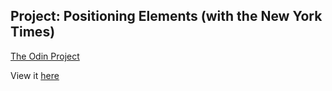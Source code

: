 ## Project: Positioning Elements (with the New York Times)
[The Odin Project](http://www.theodinproject.com/html5-and-css3/positioning-and-floating-elements?ref=lc-pb)

View it [here](https://htmlpreview.github.io/?https://github.com/cameronjkelley/the_odin_project/blob/master/html5_css3/ny-times/index.html)
